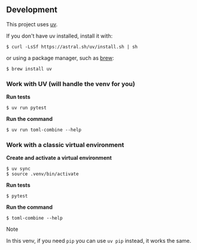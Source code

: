## Development

This project uses [uv](https://docs.astral.sh/uv/).

If you don't have uv installed, install it with:

```console
$ curl -LsSf https://astral.sh/uv/install.sh | sh
```

or using a package manager, such as [brew](https://brew.sh/):

```console
$ brew install uv
```

### Work with UV (will handle the venv for you)

**Run tests**

```console
$ uv run pytest
```

**Run the command**

```console
$ uv run toml-combine --help
```

### Work with a classic virtual environment

**Create and activate a virtual environment**

```console
$ uv sync
$ source .venv/bin/activate
```

**Run tests**

```console
$ pytest
```

**Run the command**

```console
$ toml-combine --help
```

> [!NOTE]
> In this venv, if you need `pip` you can use `uv pip` instead, it works the same.

